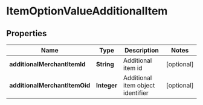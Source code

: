 
# ItemOptionValueAdditionalItem

## Properties
Name | Type | Description | Notes
------------ | ------------- | ------------- | -------------
**additionalMerchantItemId** | **String** | Additional item id |  [optional]
**additionalMerchantItemOid** | **Integer** | Additional item object identifier |  [optional]



